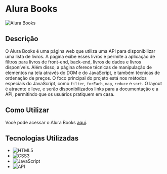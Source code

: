 # Alura Books

![Alura Books](alurabooks.gif)

## Descrição
O Alura Books é uma página web que utiliza uma API para disponibilizar uma lista de livros. A página exibe esses livros e permite a aplicação de filtros para livros de front-end, back-end, livros de dados e livros disponíveis. Além disso, a página oferece técnicas de manipulação de elementos na tela através do DOM e do JavaScript, e também técnicas de ordenação de preços. O foco principal do projeto está nos métodos especiais do JavaScript, como `filter`, `forEach`, `map`, `reduce` e `sort`. O layout é atraente e leve, e serão disponibilizados links para a documentação e a API, permitindo que os usuários pratiquem em casa.

## Como Utilizar
Você pode acessar o Alura Books [aqui](https://deboranortes.github.io/alura-books/).

## Tecnologias Utilizadas
- ![HTML5](https://img.shields.io/badge/-HTML5-E34F26?style=flat&logo=html5&logoColor=white)
- ![CSS3](https://img.shields.io/badge/-CSS3-1572B6?style=flat&logo=css3)
- ![JavaScript](https://img.shields.io/badge/-JavaScript-F7DF1E?style=flat&logo=javascript&logoColor=black)
- ![API](https://img.shields.io/badge/-API-333333?style=flat)
